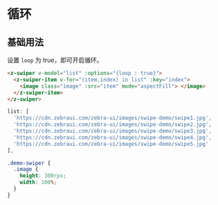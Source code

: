 # 循环

## 基础用法

设置 `loop` 为 true，即可开启循环。

```html
<z-swiper v-model="list" :options="{loop : true}">
  <z-swiper-item v-for="(item,index) in list" :key="index">
    <image class="image" :src="item" mode="aspectFill"> </image>
  </z-swiper-item>
</z-swiper>
```

```js
list: [
  'https://cdn.zebraui.com/zebra-ui/images/swipe-demo/swipe1.jpg',
  'https://cdn.zebraui.com/zebra-ui/images/swipe-demo/swipe2.jpg',
  'https://cdn.zebraui.com/zebra-ui/images/swipe-demo/swipe3.jpg',
  'https://cdn.zebraui.com/zebra-ui/images/swipe-demo/swipe4.jpg',
  'https://cdn.zebraui.com/zebra-ui/images/swipe-demo/swipe5.jpg'
],
```

```css
.demo-swiper {
  .image {
    height: 300rpx;
    width: 100%;
  }
}
```

<Simulator src="https://novlan1.github.io/press-swiper/h5/#/pages/loop/index"></Simulator>
